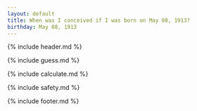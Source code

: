```yaml
---
layout: default
title: When was I conceived if I was born on May 08, 1913?
birthday: May 08, 1913
---
```


{% include header.md %}

{% include guess.md %}

{% include calculate.md %}

{% include safety.md %}

{% include footer.md %}



